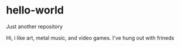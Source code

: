 # hello-world

Just another repository

Hi, i like art, metal music, and video games. 
I've hung out with frineds
